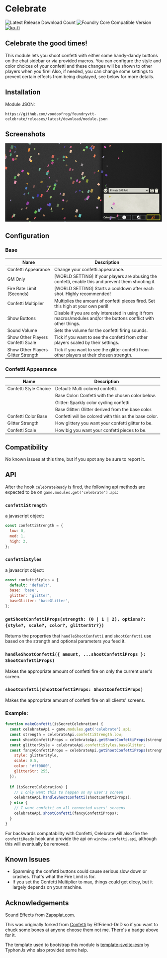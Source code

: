 # Celebrate

![Latest Release Download Count](https://img.shields.io/badge/dynamic/json?label=Downloads@latest&query=assets%5B1%5D.download_count&url=https%3A%2F%2Fapi.github.com%2Frepos%2Fvoodoofrog%2Ffoundryvtt-celebrate%2Freleases%2Flatest)
![Foundry Core Compatible Version](https://img.shields.io/badge/dynamic/json.svg?url=https%3A%2F%2Fraw.githubusercontent.com%2Fvoodoofrog%2Ffoundryvtt-celebrate%2Fmain%2Fpublic%2Fmodule.json&label=Foundry%20Version&query=$.compatibility.minimum&colorB=orange)
[![ko-fi](https://img.shields.io/badge/-buy%20Elffriend--DnD%20a%20coke-red)](https://ko-fi.com/elffriend)

## Celebrate the good times!

This module lets you shoot confetti with either some handy-dandy buttons on the chat sidebar or via provided macros. You can configure the style and color choices of your confetti and these changes will be shown to other players when you fire! Also, if needed, you can change some settings to prevent certain effects from being displayed, see below for more details.

## Installation

Module JSON:

```
https://github.com/voodoofrog/foundryvtt-celebrate/releases/latest/download/module.json
```

## Screenshots

![Demonstration of the Confetti.](screenshot.png)

## Configuration

### Base

| **Name**                            | Description                                                                                                       |
| ----------------------------------- | ----------------------------------------------------------------------------------------------------------------- |
| Confetti Appearance                 | Change your confetti appearance.                                                                                  |
| GM Only                             | [WORLD SETTING] If your players are abusing the confetti, enable this and prevent them shooting it.               |
| Fire Rate Limit (Seconds)           | [WORLD SETTING] Starts a cooldown after each shot. Highly recommended!                                            |
| Confetti Multiplier                 | Multiplies the amount of confetti pieces fired. Set this high at your own peril!                                  |
| Show Buttons                        | Disable if you are only interested in using it from macros/modules and/or the buttons conflict with other things. |
| Sound Volume                        | Sets the volume for the confetti firing sounds.                                                                   |
| Show Other Players Confetti Scale   | Tick if you want to see the confetti from other players scaled by their settings.                                 |
| Show Other Players Glitter Strength | Tick if you want to see the glitter confetti from other players at their chosen strength.                         |

### Confetti Appearance

| **Name**              | Description                                           |
| --------------------- | ----------------------------------------------------- |
| Confetti Style Choice | Default: Multi colored confetti.                      |
|                       | Base Color: Confetti with the chosen color below.     |
|                       | Glitter: Sparkly color cycling confetti.              |
|                       | Base Glitter: Glitter derived from the base color.    |
| Confetti Color Base   | Confetti will be colored with this as the base color. |
| Glitter Strength      | How glittery you want your confetti glitter to be.    |
| Confetti Scale        | How big you want your confetti pieces to be.          |

## Compatibility

No known issues at this time, but if you spot any be sure to report it.

## API

After the hook `celebrateReady` is fired, the following api methods are expected to be on `game.modules.get('celebrate').api`:

### `confettiStrength`

a javascript object:

```js
const confettiStrength = {
  low: 0,
  med: 1,
  high: 2,
};
```

### `confettiStyles`

a javascript object:

```js
const confettiStyles = {
  default: 'default',
  base: 'base',
  glitter: 'glitter',
  baseGlitter: 'baseGlitter',
};
```

### `getShootConfettiProps(strength: (0 | 1 | 2), options?: {style?, scale?, color?, glitterStr?})`

Returns the properties that `handleShootConfetti` and `shootConfetti` use based on the strength and optional parameters you feed it.

### `handleShootConfetti({ amount, ...shootConfettiProps }: ShootConfettiProps)`

Makes the appropriate amount of confetti fire on only the current user's screen.

### `shootConfetti(shootConfettiProps: ShootConfettiProps)`

Makes the appropriate amount of confetti fire on all clients' screens.

### Example:

```js
function makeConfetti(isSecretCelebration) {
  const celebrateApi = game.modules.get('celebrate').api;
  const strength = celebrateApi.confettiStrength.low;
  const shootConfettiProps = celebrateApi.getShootConfettiProps(strength);
  const glitterStyle = celebrateApi.confettiStyles.baseGlitter;
  const fancyConfettiProps = celebrateApi.getShootConfettiProps(strength, {
    style: glitterStyle,
    scale: 0.5,
    color: '#ff0000',
    glitterStr: 255,
  });

  if (isSecretCelebration) {
    // I only want this to happen on my user's screen
    celebrateApi.handleShootConfetti(shootConfettiProps);
  } else {
    // I want confetti on all connected users' screens
    celebrateApi.shootConfetti(fancyConfettiProps);
  }
}
```

For backwards compatability with Confetti, Celebrate will also fire the `confettiReady` hook and provide the api on `window.confetti.api`, although this will eventually be removed.

## Known Issues

- Spamming the confetti buttons could cause serious slow down or crashes. That's what the Fire Limit is for.
- If you set the Confetti Multiplier to max, things could get dicey, but it largely depends on your machine.

## Acknowledgements

Sound Effects from [Zapsplat.com](https://www.zapsplat.com/).

This was originally forked from [Confetti](https://github.com/ElfFriend-DnD/foundryvtt-confetti) by ElfFriend-DnD so if you want to chuck some bones at anyone choose them not me. There's a badge above for it.

The template used to bootstrap this module is [template-svelte-esm](https://github.com/typhonjs-fvtt-demo/template-svelte-esm) by TyphonJs who also provided some help.
